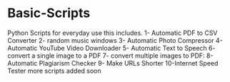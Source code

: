 # Basic-Scripts
Python Scripts for everyday use this includes.
1- Automatic PDF to CSV Converter
2- random music windows
3- Automatic Photo Compressor
4- Automatic YouTube Video Downloader
5- Automatic Text to Speech
6- convert a single image to a PDF
7- convert multiple images to PDF:
8- Automatic Plagiarism Checker
9- Make URLs Shorter
10-Internet Speed Tester
more scripts added soon


